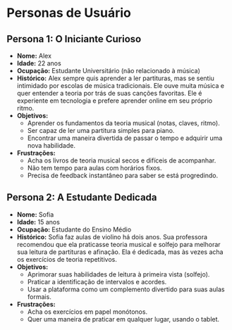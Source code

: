# Personas de Usuário

## Persona 1: O Iniciante Curioso

*   **Nome:** Alex
*   **Idade:** 22 anos
*   **Ocupação:** Estudante Universitário (não relacionado à música)
*   **Histórico:** Alex sempre quis aprender a ler partituras, mas se sentiu intimidado por escolas de música tradicionais. Ele ouve muita música e quer entender a teoria por trás de suas canções favoritas. Ele é experiente em tecnologia e prefere aprender online em seu próprio ritmo.
*   **Objetivos:**
    *   Aprender os fundamentos da teoria musical (notas, claves, ritmo).
    *   Ser capaz de ler uma partitura simples para piano.
    *   Encontrar uma maneira divertida de passar o tempo e adquirir uma nova habilidade.
*   **Frustrações:**
    *   Acha os livros de teoria musical secos e difíceis de acompanhar.
    *   Não tem tempo para aulas com horários fixos.
    *   Precisa de feedback instantâneo para saber se está progredindo.

## Persona 2: A Estudante Dedicada

*   **Nome:** Sofia
*   **Idade:** 15 anos
*   **Ocupação:** Estudante do Ensino Médio
*   **Histórico:** Sofia faz aulas de violino há dois anos. Sua professora recomendou que ela praticasse teoria musical e solfejo para melhorar sua leitura de partituras e afinação. Ela é dedicada, mas às vezes acha os exercícios de teoria repetitivos.
*   **Objetivos:**
    *   Aprimorar suas habilidades de leitura à primeira vista (solfejo).
    *   Praticar a identificação de intervalos e acordes.
    *   Usar a plataforma como um complemento divertido para suas aulas formais.
*   **Frustrações:**
    *   Acha os exercícios em papel monótonos.
    *   Quer uma maneira de praticar em qualquer lugar, usando o tablet.
